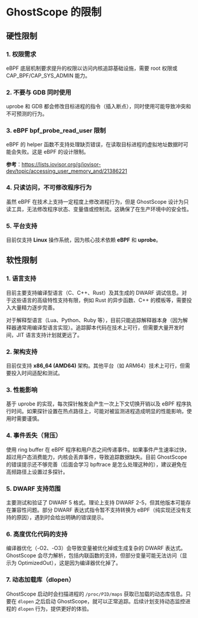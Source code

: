 # GhostScope 的限制

## 硬性限制

### 1. 权限需求
eBPF 底层机制要求提升的权限以访问内核追踪基础设施，需要 root 权限或 CAP_BPF/CAP_SYS_ADMIN 能力。

### 2. 不要与 GDB 同时使用
uprobe 和 GDB 都会修改目标进程的指令（插入断点），同时使用可能导致冲突和不可预测的行为。

### 3. eBPF bpf_probe_read_user 限制
eBPF 的 helper 函数不支持处理缺页错误，在读取目标进程的虚拟地址数据时可能会失败。这是 eBPF 的设计限制。

**参考**：https://lists.iovisor.org/g/iovisor-dev/topic/accessing_user_memory_and/21386221

### 4. 只读访问，不可修改程序行为
虽然 eBPF 在技术上支持一定程度上修改进程行为，但是 GhostScope 设计为只读工具，无法修改程序状态、变量值或控制流。这确保了在生产环境中的安全性。

### 5. 平台支持
目前仅支持 **Linux** 操作系统，因为核心技术依赖 **eBPF** 和 **uprobe**。

## 软性限制

### 1. 语言支持
目前主要支持编译型语言（C、C++、Rust）及其生成的 DWARF 调试信息。对于这些语言的高级特性支持有限，例如 Rust 的异步函数、C++ 的模板等，需要投入大量精力逐步完善。

对于解释型语言（Lua、Python、Ruby 等），目前只能追踪解释器本身（因为解释器通常用编译型语言实现）。追踪脚本代码在技术上可行，但需要大量开发时间，JIT 语言支持计划就更远了。

### 2. 架构支持
目前仅支持 **x86_64 (AMD64)** 架构。其他平台（如 ARM64）技术上可行，但需要投入时间适配和测试。

### 3. 性能影响
基于 uprobe 的实现，每次探针触发会产生一次上下文切换开销以及 eBPF 程序执行时间。如果探针设置在热点路径上，可能对被监测进程造成明显的性能影响，使用时需要谨慎。

### 4. 事件丢失（背压）
使用 ring buffer 在 eBPF 程序和用户态之间传递事件。如果事件产生速率过快，超过用户态消费能力，内核会丢弃事件，导致追踪数据缺失。目前 GhostScope 的错误提示还不够完善（后面会学习 bpftrace 是怎么处理这种的），建议避免在高频路径上设置过多探针。

### 5. DWARF 支持范围
主要测试和验证了 DWARF 5 格式。理论上支持 DWARF 2-5，但其他版本可能存在兼容性问题。部分 DWARF 表达式指令暂不支持转换为 eBPF（纯实现还没有支持的原因），遇到时会给出明确的错误提示。

### 6. 高度优化代码的支持
编译器优化（-O2、-O3）会导致变量被优化掉或生成复杂的 DWARF 表达式。GhostScope 会尽力解析，包括内联函数的支持，但部分变量可能无法访问（显示为 OptimizedOut），这是因为编译器优化掉了。

### 7. 动态加载库（dlopen）
GhostScope 启动时会扫描进程的 `/proc/PID/maps` 获取已加载的动态库信息。只要在 `dlopen` 之后启动 GhostScope，就可以正常追踪。后续计划支持动态监控进程的 `dlopen` 行为，提供更好的体验。


